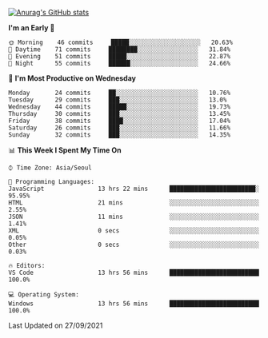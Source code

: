 
<!--
**BHyeonKim/BHyeonKim** is a ✨ _special_ ✨ repository because its `README.md` (this file) appears on your GitHub profile.

Here are some ideas to get you started:

- 🔭 I’m currently working on ...
- 🌱 I’m currently learning ...
- 👯 I’m looking to collaborate on ...
- 🤔 I’m looking for help with ...
- 💬 Ask me about ...
- 📫 How to reach me: ...
- 😄 Pronouns: ...
- ⚡ Fun fact: ...
-->
[![Anurag's GitHub stats](https://github-readme-stats.vercel.app/api?username=BHyeonKim&show_icons=true&theme=dark)
](https://github.com/anuraghazra/github-readme-stats)
<!--START_SECTION:waka-->
**I'm an Early 🐤** 

```text
🌞 Morning    46 commits     █████░░░░░░░░░░░░░░░░░░░░   20.63% 
🌆 Daytime    71 commits     ████████░░░░░░░░░░░░░░░░░   31.84% 
🌃 Evening    51 commits     █████░░░░░░░░░░░░░░░░░░░░   22.87% 
🌙 Night      55 commits     ██████░░░░░░░░░░░░░░░░░░░   24.66%

```
📅 **I'm Most Productive on Wednesday** 

```text
Monday       24 commits     ██░░░░░░░░░░░░░░░░░░░░░░░   10.76% 
Tuesday      29 commits     ███░░░░░░░░░░░░░░░░░░░░░░   13.0% 
Wednesday    44 commits     █████░░░░░░░░░░░░░░░░░░░░   19.73% 
Thursday     30 commits     ███░░░░░░░░░░░░░░░░░░░░░░   13.45% 
Friday       38 commits     ████░░░░░░░░░░░░░░░░░░░░░   17.04% 
Saturday     26 commits     ███░░░░░░░░░░░░░░░░░░░░░░   11.66% 
Sunday       32 commits     ███░░░░░░░░░░░░░░░░░░░░░░   14.35%

```


📊 **This Week I Spent My Time On** 

```text
⌚︎ Time Zone: Asia/Seoul

💬 Programming Languages: 
JavaScript               13 hrs 22 mins      ████████████████████████░   95.95% 
HTML                     21 mins             ░░░░░░░░░░░░░░░░░░░░░░░░░   2.55% 
JSON                     11 mins             ░░░░░░░░░░░░░░░░░░░░░░░░░   1.41% 
XML                      0 secs              ░░░░░░░░░░░░░░░░░░░░░░░░░   0.05% 
Other                    0 secs              ░░░░░░░░░░░░░░░░░░░░░░░░░   0.03%

🔥 Editors: 
VS Code                  13 hrs 56 mins      █████████████████████████   100.0%

💻 Operating System: 
Windows                  13 hrs 56 mins      █████████████████████████   100.0%

```


 Last Updated on 27/09/2021
<!--END_SECTION:waka-->

